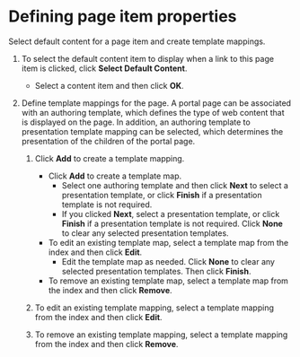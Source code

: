 # Defining page item properties




Select default content for a page item and create template mappings.

1.  To select the default content item to display when a link to this page item is clicked, click **Select Default Content**.

    -   Select a content item and then click **OK**.
2.  Define template mappings for the page. A portal page can be associated with an authoring template, which defines the type of web content that is displayed on the page. In addition, an authoring template to presentation template mapping can be selected, which determines the presentation of the children of the portal page.

    1.  Click **Add** to create a template mapping.

        -   Click **Add** to create a template map.
            -   Select one authoring template and then click **Next** to select a presentation template, or click **Finish** if a presentation template is not required.
            -   If you clicked **Next**, select a presentation template, or click **Finish** if a presentation template is not required. Click **None** to clear any selected presentation templates.
        -   To edit an existing template map, select a template map from the index and then click **Edit**.
            -   Edit the template map as needed. Click **None** to clear any selected presentation templates. Then click **Finish**.
        -   To remove an existing template map, select a template map from the index and then click **Remove**.
    2.  To edit an existing template mapping, select a template mapping from the index and then click **Edit**.

    3.  To remove an existing template mapping, select a template mapping from the index and then click **Remove**.



